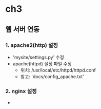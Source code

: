 # ch3

## 웹 서버 연동
### 1. apache2(http) 설정
* 'mysite/settings.py' 수정
* apache(httpd) 설정 파일 수정<br/>
  - 위치: /usr/local/etc/httpd/httpd.conf<br/>
  - 참고: 'docs/config_apache.txt'

### 2. nginx 설정
* 